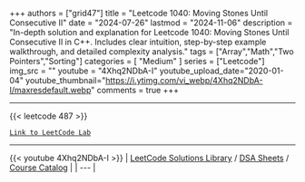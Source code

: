 
+++
authors = ["grid47"]
title = "Leetcode 1040: Moving Stones Until Consecutive II"
date = "2024-07-26"
lastmod = "2024-11-06"
description = "In-depth solution and explanation for Leetcode 1040: Moving Stones Until Consecutive II in C++. Includes clear intuition, step-by-step example walkthrough, and detailed complexity analysis."
tags = ["Array","Math","Two Pointers","Sorting"]
categories = [
    "Medium"
]
series = ["Leetcode"]
img_src = ""
youtube = "4Xhq2NDbA-I"
youtube_upload_date="2020-01-04"
youtube_thumbnail="https://i.ytimg.com/vi_webp/4Xhq2NDbA-I/maxresdefault.webp"
comments = true
+++



---
{{< leetcode 487 >}}

[`Link to LeetCode Lab`](https://leetcode.com/problems/moving-stones-until-consecutive-ii/description/)

---
{{< youtube 4Xhq2NDbA-I >}}
| [LeetCode Solutions Library](https://grid47.xyz/leetcode/) / [DSA Sheets](https://grid47.xyz/sheets/) / [Course Catalog](https://grid47.xyz/courses/) |
| --- |
